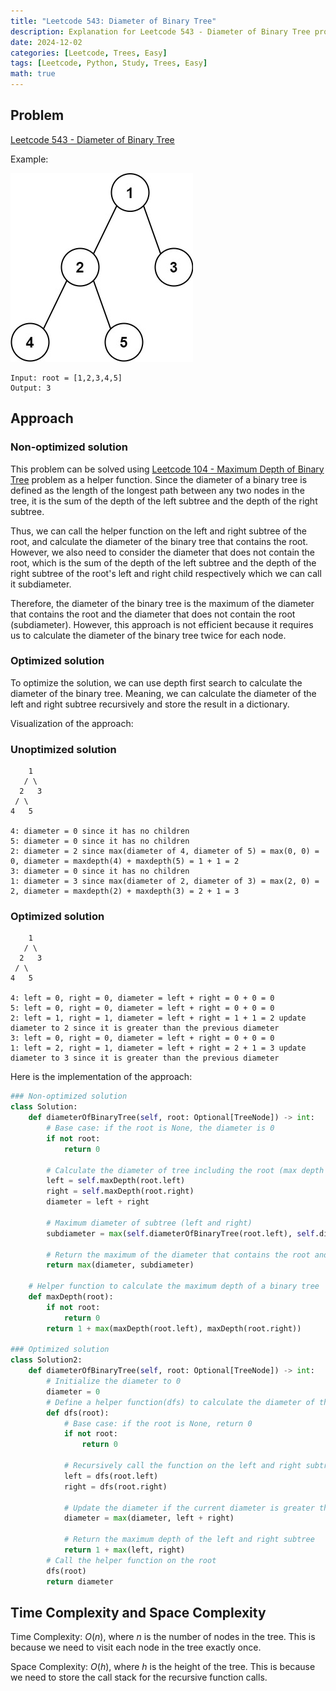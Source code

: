 ```yaml
---
title: "Leetcode 543: Diameter of Binary Tree"
description: Explanation for Leetcode 543 - Diameter of Binary Tree problem, and its solution in Python.
date: 2024-12-02
categories: [Leetcode, Trees, Easy]
tags: [Leetcode, Python, Study, Trees, Easy]
math: true
---
```


## Problem
[Leetcode 543 - Diameter of Binary Tree](https://leetcode.com/problems/diameter-of-binary-tree/description/)

Example:

![Desktop View](/assets/img/leetcode/leetcode543_problem.jpg)
```
Input: root = [1,2,3,4,5]
Output: 3
```

## Approach

### Non-optimized solution
This problem can be solved using [Leetcode 104 - Maximum Depth of Binary Tree](https://leetcode.com/problems/maximum-depth-of-binary-tree/description/) problem as a helper function. Since the diameter of a binary tree is defined as the length of the longest path between any two nodes in the tree, it is the sum of the depth of the left subtree and the depth of the right subtree.

Thus, we can call the helper function on the left and right subtree of the root, and calculate the diameter of the binary tree that contains the root. However, we also need to consider the diameter that does not contain the root, which is the sum of the depth of the left subtree and the depth of the right subtree of the root's left and right child respectively which we can call it subdiameter.

Therefore, the diameter of the binary tree is the maximum of the diameter that contains the root and the diameter that does not contain the root (subdiameter).
However, this approach is not efficient because it requires us to calculate the diameter of the binary tree twice for each node.

### Optimized solution
To optimize the solution, we can use depth first search to calculate the diameter of the binary tree. Meaning, we can calculate the diameter of the left and right subtree recursively and store the result in a dictionary.

Visualization of the approach:

### Unoptimized solution
```
    1
   / \
  2   3
 / \
4   5

4: diameter = 0 since it has no children
5: diameter = 0 since it has no children
2: diameter = 2 since max(diameter of 4, diameter of 5) = max(0, 0) = 0, diameter = maxdepth(4) + maxdepth(5) = 1 + 1 = 2
3: diameter = 0 since it has no children
1: diameter = 3 since max(diameter of 2, diameter of 3) = max(2, 0) = 2, diameter = maxdepth(2) + maxdepth(3) = 2 + 1 = 3
```

### Optimized solution
```
    1
   / \
  2   3
 / \
4   5

4: left = 0, right = 0, diameter = left + right = 0 + 0 = 0
5: left = 0, right = 0, diameter = left + right = 0 + 0 = 0
2: left = 1, right = 1, diameter = left + right = 1 + 1 = 2 update diameter to 2 since it is greater than the previous diameter
3: left = 0, right = 0, diameter = left + right = 0 + 0 = 0
1: left = 2, right = 1, diameter = left + right = 2 + 1 = 3 update diameter to 3 since it is greater than the previous diameter
```
Here is the implementation of the approach:
```python
### Non-optimized solution
class Solution:
    def diameterOfBinaryTree(self, root: Optional[TreeNode]) -> int:
        # Base case: if the root is None, the diameter is 0
        if not root:
            return 0
        
        # Calculate the diameter of tree including the root (max depth of left + max depth of right)
        left = self.maxDepth(root.left)
        right = self.maxDepth(root.right)
        diameter = left + right

        # Maximum diameter of subtree (left and right)
        subdiameter = max(self.diameterOfBinaryTree(root.left), self.diameterOfBinaryTree(root.right))

        # Return the maximum of the diameter that contains the root and the diameter that does not contain the root
        return max(diameter, subdiameter)
    
    # Helper function to calculate the maximum depth of a binary tree
    def maxDepth(root):
        if not root:
            return 0
        return 1 + max(maxDepth(root.left), maxDepth(root.right))

### Optimized solution
class Solution2:
    def diameterOfBinaryTree(self, root: Optional[TreeNode]) -> int:
        # Initialize the diameter to 0
        diameter = 0
        # Define a helper function(dfs) to calculate the diameter of the binary tree
        def dfs(root):
            # Base case: if the root is None, return 0
            if not root:
                return 0

            # Recursively call the function on the left and right subtree of the root
            left = dfs(root.left)
            right = dfs(root.right)

            # Update the diameter if the current diameter is greater than the previous diameter
            diameter = max(diameter, left + right)

            # Return the maximum depth of the left and right subtree
            return 1 + max(left, right)
        # Call the helper function on the root
        dfs(root)
        return diameter
```


## Time Complexity and Space Complexity

Time Complexity: $O(n)$, where $n$ is the number of nodes in the tree. This is because we need to visit each node in the tree exactly once.

Space Complexity: $O(h)$, where $h$ is the height of the tree. This is because we need to store the call stack for the recursive function calls.
